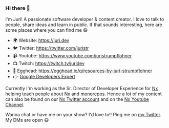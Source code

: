 ### Hi there 👋

I'm Juri! A passionate software developer & content creator. I love to talk to people, share ideas and learn in public. If that sounds interesting, here are some places where you can find me 😃

- 🌍 Website: https://juri.dev
- 🐦 Twitter: https://twitter.com/juristr
- 📹 Youtube: https://www.youtube.com/juristrumpflohner
- 📺 Twitch: https://twitch.tv/juridev
- 🥚 Egghead: https://egghead.io/q/resources-by-juri-strumpflohner
- 👉 [Google Developers Expert](https://developers.google.com/community/experts/directory/profile/profile-juri-strumpflohner)

Currently I'm working as the Sr. Director of Developer Experience for [Nx](https://github.com/nrwl) helping teach people about [Nx](https://nx.dev) and [monorepos](https://monorepo.tools). Hence a lot of my content can also be found on our [Nx Twitter account](https://twitter.com/nxdevtools) and on the [Nx Youtube Channel](https://www.youtube.com/@nxdevtools).

Wanna chat or have me on your show? I'd love to!! Ping me on [my Twitter](https://twitter.com/juristr). My DMs are open 😃
